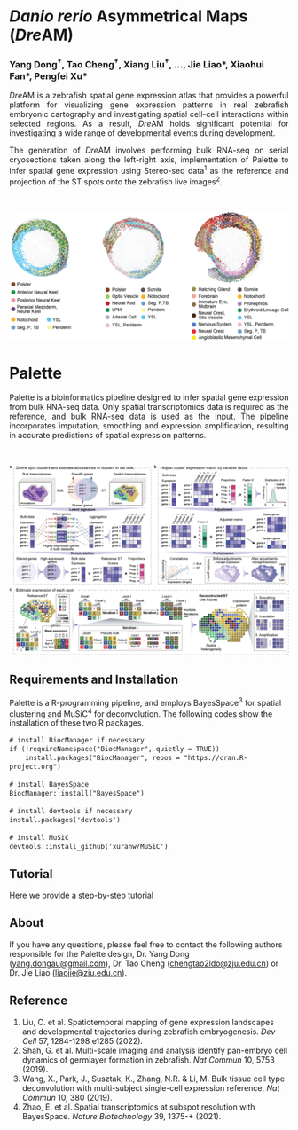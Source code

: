 # _Danio rerio_ Asymmetrical Maps (<em>Dre</em>AM)

### Yang Dong<sup>†</sup>,  Tao Cheng<sup>†</sup>, Xiang Liu<sup>†</sup>,  ..., Jie Liao*, Xiaohui Fan*, Pengfei Xu*
<p align="justify"><em>Dre</em>AM is a zebrafish spatial gene expression atlas that provides a powerful platform for visualizing gene expression patterns in real zebrafish embryonic cartography and investigating spatial cell-cell interactions within selected regions. As a result, <em>Dre</em>AM holds significant potential for investigating a wide range of developmental events during development. </p>
<p align="justify">The generation of <em>Dre</em>AM involves performing bulk RNA-seq on serial cryosections taken along the left-right axis, implementation of Palette to infer spatial gene expression using Stereo-seq data<sup>1</sup> as the reference and projection of the ST spots onto the zebrafish live images<sup>2</sup>.</p><br>

<p align="center">
  <img width="800"  src="https://github.com/ldo2zju/DreAM/blob/main/images/DreAM.png">
</p>

# Palette
<p align="justify">Palette is a bioinformatics pipeline designed to infer spatial gene expression from bulk RNA-seq data. Only spatial transcriptomics data is required as the reference, and bulk RNA-seq data is used as the input. The pipeline incorporates imputation, smoothing and expression amplification, resulting in accurate predictions of spatial expression patterns.</p><br>
<p align="center">
  <img width="1200"  src="https://github.com/ldo2zju/DreAM/blob/main/images/Palette%20workflow.png">
</p>

## Requirements and Installation
Palette is a R-programming pipeline, and employs BayesSpace<sup>3</sup> for spatial clustering and MuSiC<sup>4</sup> for deconvolution. The following codes show the installation of these two R packages.

```{r, eval = FALSE}
# install BiocManager if necessary
if (!requireNamespace("BiocManager", quietly = TRUE))
    install.packages("BiocManager", repos = "https://cran.R-project.org")

# install BayesSpace
BiocManager::install("BayesSpace")

# install devtools if necessary
install.packages('devtools')

# install MuSiC
devtools::install_github('xuranw/MuSiC')
```

## Tutorial
Here we provide a step-by-step tutorial



## About
If you have any questions, please feel free to contact the following authors responsible for the Palette design, Dr. Yang Dong (yang.dongau@gmail.com), Dr. Tao Cheng (chengtao2ldo@zju.edu.cn) or Dr. Jie Liao (liaojie@zju.edu.cn).

## Reference
1. Liu, C. et al. Spatiotemporal mapping of gene expression landscapes and developmental trajectories during zebrafish embryogenesis. _Dev Cell_ 57, 1284-1298 e1285 (2022).
2. Shah, G. et al. Multi-scale imaging and analysis identify pan-embryo cell dynamics of germlayer formation in zebrafish. _Nat Commun_ 10, 5753 (2019).
3. Wang, X., Park, J., Susztak, K., Zhang, N.R. & Li, M. Bulk tissue cell type deconvolution with multi-subject single-cell expression reference. _Nat Commun_ 10, 380 (2019).
4. Zhao, E. et al. Spatial transcriptomics at subspot resolution with BayesSpace. _Nature Biotechnology_ 39, 1375-+ (2021).




